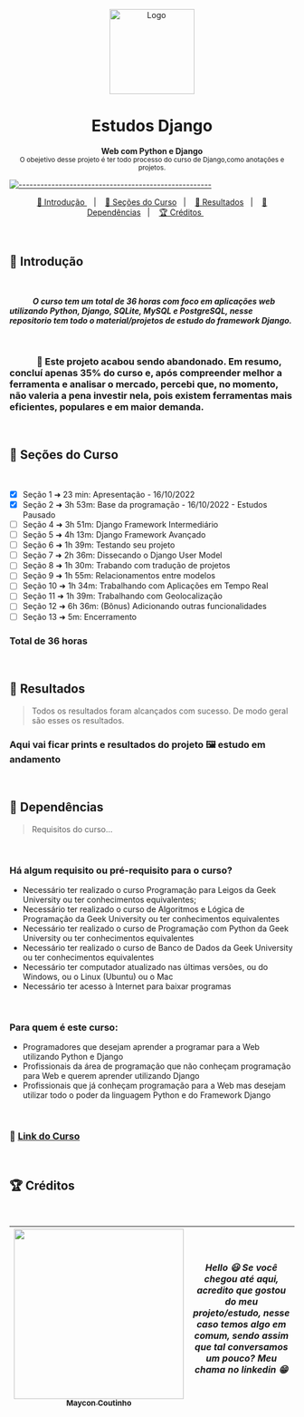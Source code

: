 <p align="center">
  <img src="https://user-images.githubusercontent.com/60453269/219976781-3dac1f86-f93f-4d7f-beeb-1db28879920c.png" alt="Logo" width="150" height="150" />
</p>

<h1 align="center"> Estudos Django  </h1>

<p align="center">
  <b> Web com Python e Django </b>
  </br>
  <sub> O obejetivo desse projeto é ter todo processo do curso de Django,como anotações e projetos. 
  <sub>
</p>

[![-----------------------------------------------------](https://raw.githubusercontent.com/andreasbm/readme/master/assets/lines/colored.png)](#table-of-contents)

<p align="center">
  <a href="#Introdução"> 🧩 Introdução </a>&nbsp;&nbsp;&nbsp;|&nbsp;&nbsp;&nbsp;
  <a href="#Secoes"> 🧅 Seções do Curso</a>&nbsp;&nbsp;&nbsp;|&nbsp;&nbsp;&nbsp;
  <a href="#Resultados"> 🚀 Resultados</a>&nbsp;&nbsp;&nbsp;|&nbsp;&nbsp;&nbsp;
  <a href="#Dependências"> 🧪 Dependências</a>&nbsp;&nbsp;&nbsp;|&nbsp;&nbsp;&nbsp;
  <a href="#Creditos"> 🏆 Créditos </a>&nbsp;&nbsp;&nbsp;&nbsp;&nbsp;&nbsp;
</p>

</br>

<a id="Introdução"></a>
## 🧩 Introdução 


</br>


  ***⠀⠀⠀⠀O curso tem um total de 36 horas com foco em aplicações web utilizando Python, Django, SQLite, MySQL e PostgreSQL, nesse repositorio tem todo o material/projetos de estudo do framework Django.***
  

</br>

### ⠀⠀⠀⠀🚧 Este projeto acabou sendo abandonado. Em resumo, concluí apenas 35% do curso e, após compreender melhor a ferramenta e analisar o mercado, percebi que, no momento, não valeria a pena investir nela, pois existem ferramentas mais eficientes, populares e em maior demanda.

</br>

<a id="Secoes"></a>
## 🧅 Seções do Curso

</br>

- [x] Seção 1 ➜ 23 min: Apresentação - 16/10/2022
- [x] Seção 2 ➜ 3h 53m: Base da programação - 16/10/2022 - Estudos Pausado
- [ ] Seção 4 ➜ 3h 51m: Django Framework Intermediário 
- [ ] Seção 5 ➜ 4h 13m: Django Framework Avançado
- [ ] Seção 6 ➜ 1h 39m: Testando seu projeto
- [ ] Seção 7 ➜ 2h 36m: Dissecando o Django User Model  
- [ ] Seção 8 ➜ 1h 30m: Trabando com tradução de projetos
- [ ] Seção 9 ➜ 1h 55m: Relacionamentos entre modelos
- [ ] Seção 10 ➜ 1h 34m: Trabalhando com Aplicações em Tempo Real 
- [ ] Seção 11 ➜ 1h 39m: Trabalhando com Geolocalização
- [ ] Seção 12 ➜ 6h 36m: (Bônus) Adicionando outras funcionalidades 
- [ ] Seção 13 ➜ 5m: Encerramento

### Total de 36 horas

<br/>

<a id="Resultados"></a>
## 🚀 Resultados 
  > Todos os resultados foram alcançados com sucesso. De modo geral são esses os resultados. 

  ### Aqui vai ficar prints e resultados do projeto 🖼️ estudo em andamento
  

<br/> 

<a id="Dependências"></a>
## 🧪 Dependências

> Requisitos do curso...

<br /> 

### Há algum requisito ou pré-requisito para o curso?
- Necessário ter realizado o curso Programação para Leigos da Geek University ou ter conhecimentos equivalentes;
- Necessário ter realizado o curso de Algoritmos e Lógica de Programação da Geek University ou ter conhecimentos equivalentes
- Necessário ter realizado o curso de Programação com Python da Geek University ou ter conhecimentos equivalentes
- Necessário ter realizado o curso de Banco de Dados da Geek University ou ter conhecimentos equivalentes
- Necessário ter computador atualizado nas últimas versões, ou do Windows, ou o Linux (Ubuntu) ou o Mac
- Necessário ter acesso à Internet para baixar programas

<br /> 

### Para quem é este curso:
- Programadores que desejam aprender a programar para a Web utilizando Python e Django
- Profissionais da área de programação que não conheçam programação para Web e querem aprender utilizando Django
- Profissionais que já conheçam programação para a Web mas desejam utilizar todo o poder da linguagem Python e do Framework Django

<br />   

### 🍇 [Link do Curso](https://www.udemy.com/share/101Xty3@CrxpTUAosJOwkxWauJTLY2xhYko7Tb3hxj53gv2lQnXW3L3RRGPVWI19cYQyxVXc/)


</br>

<a id="Creditos"></a>
## 🏆 Créditos

<br /> 

<div > 

| [<img src="https://user-images.githubusercontent.com/60453269/217899761-dc2d4e4b-3336-419d-9076-79304290aa0a.png" width=300><br><sub> Maycon Coutinho </sub>](https://www.linkedin.com/in/maycon-coutinho/) | ***Hello 😃 Se você chegou até aqui, acredito que gostou do meu projeto/estudo, nesse caso temos algo em comum, sendo assim que tal conversamos um pouco? Meu chama no linkedin 😁*** | 
|---|---|

</div> 

